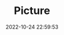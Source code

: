 ---
weight: 1
images:
- /images/edited/31.jpeg
title: Picture
date: 2022-10-24 22:59:53
tags:
- luminar
- work
---